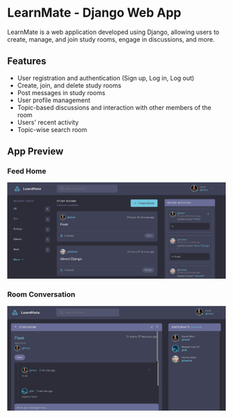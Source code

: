 # LearnMate - Django Web App

LearnMate is a web application developed using Django, allowing users to create, manage, and join study rooms, engage in discussions, and more.

## Features

- User registration and authentication (Sign up, Log in, Log out)
- Create, join, and delete study rooms
- Post messages in study rooms
- User profile management
- Topic-based discussions and interaction with other members of the room
- Users' recent activity
- Topic-wise search room

## App Preview

### Feed Home
![Feed Home](screenshots\ss1.png)

### Room Conversation
![Room Conversation](screenshots\ss2.png)
